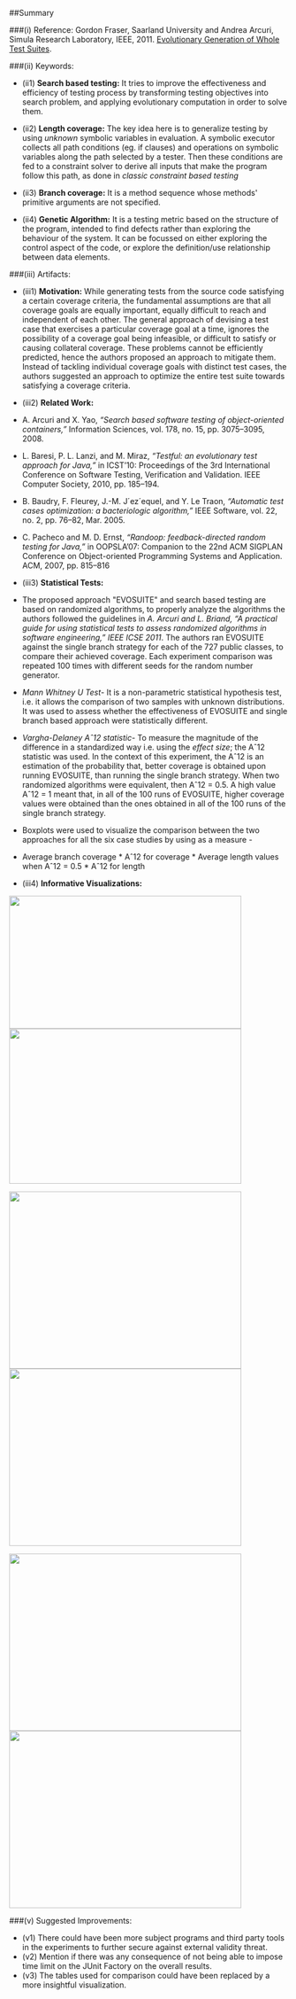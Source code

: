 ##Summary

###(i) Reference: Gordon Fraser, Saarland University and Andrea Arcuri, Simula Research Laboratory, IEEE, 2011. [Evolutionary Generation of Whole Test Suites](http://ieeexplore.ieee.org/xpl/login.jsp?tp=&arnumber=6004309&url=http%3A%2F%2Fieeexplore.ieee.org%2Fxpls%2Fabs_all.jsp%3Farnumber%3D6004309). 

###(ii) Keywords:
* (ii1) **Search based testing:** It tries to improve the effectiveness and efficiency of testing process by transforming testing objectives into search problem, and applying evolutionary computation in order to solve them.

* (ii2) **Length coverage:** The key idea here is to generalize testing by using *unknown* symbolic variables in evaluation. A symbolic executor collects all path conditions (eg. if clauses) and operations on symbolic variables along the path selected by a tester. Then these conditions are fed to a constraint solver to derive all inputs that make the program follow this path, as done in *classic constraint based testing*

* (ii3) **Branch coverage:** It is a method sequence whose methods' primitive arguments are not specified.

* (ii4) **Genetic Algorithm:** It is a testing metric based on the structure of the program, intended to find defects rather than exploring the behaviour of the system. It can be focussed on either exploring the control aspect of the code, or explore the definition/use relationship between data elements.

###(iii) Artifacts:

* (iii1) **Motivation:**  While generating tests from the source code satisfying a certain coverage criteria, the fundamental assumptions are that all coverage goals are equally important, equally difficult to reach and independent of each other. The general approach of devising a test case that exercises a particular coverage goal at a time, ignores the possibility of a coverage goal being infeasible, or difficult to satisfy or causing collateral coverage. These problems cannot be efficiently predicted, hence the authors proposed an approach to mitigate them. Instead of tackling individual coverage goals with distinct test cases, the authors suggested an approach to optimize the entire test suite towards satisfying a coverage criteria.

* (iii2) **Related Work:** 
 * A. Arcuri and X. Yao, _“Search based software testing of object-oriented containers,”_ Information Sciences, vol. 178, no. 15, pp. 3075–3095, 2008.
 * L. Baresi, P. L. Lanzi, and M. Miraz, _“Testful: an evolutionary test approach for Java,”_ in ICST’10: Proceedings of the 3rd International Conference on Software Testing, Verification and Validation. IEEE Computer Society, 2010, pp. 185–194.
 * B. Baudry, F. Fleurey, J.-M. J´ez´equel, and Y. Le Traon, _“Automatic test cases optimization: a bacteriologic algorithm,”_ IEEE Software, vol. 22, no. 2, pp. 76–82, Mar. 2005.
 * C. Pacheco and M. D. Ernst, _“Randoop: feedback-directed random testing for Java,”_ in OOPSLA’07: Companion to the 22nd ACM SIGPLAN Conference on Object-oriented Programming Systems and Application. ACM, 2007, pp. 815–816

* (iii3) **Statistical Tests:** 
 * The proposed approach "EVOSUITE" and search based testing are based on randomized algorithms, to properly analyze the algorithms the authors followed the guidelines in _A. Arcuri and L. Briand, “A practical guide for using statistical tests to assess randomized algorithms in software engineering,” IEEE ICSE 2011_. The authors ran EVOSUITE against the single branch strategy for each of the 727 public classes, to compare their achieved coverage. Each experiment comparison was repeated 100 times with different seeds for the random number generator.
 *  *Mann Whitney U Test*- It is a non-parametric statistical hypothesis test, i.e. it allows the comparison of two samples with unknown distributions. It was used to assess whether the effectiveness of EVOSUITE and single branch based approach were statistically different. 
 *  *Vargha-Delaney Aˆ12 statistic*- To measure the magnitude of the difference in a standardized way i.e. using the _effect size_; the Aˆ12 statistic was used. In the context of this experiment, the Aˆ12 is an estimation of the probability that, better coverage is obtained upon running EVOSUITE, than running the single branch strategy. When two randomized algorithms were equivalent, then Aˆ12 = 0.5. A high value Aˆ12 = 1 meant that, in all of the 100 runs of EVOSUITE, higher coverage values were obtained than the ones obtained in all of the 100 runs of the single branch strategy.
 *  Boxplots were used to visualize the comparison between the two approaches for all the six case studies by using as a measure -
   * Average branch coverage
    * Aˆ12 for coverage
    * Average length values when Aˆ12 = 0.5
    * Aˆ12 for length
   
* (iii4) **Informative Visualizations:**

<img src="https://cloud.githubusercontent.com/assets/7557398/10121639/447eaa0a-64c4-11e5-97f7-81c753fedda1.jpg" width = "420" height="240"><img src="https://cloud.githubusercontent.com/assets/7557398/10121640/46969654-64c4-11e5-897f-0298182956b3.jpg" width = "420" height="280">

<img src="https://cloud.githubusercontent.com/assets/7557398/10121569/64383824-64c0-11e5-9aa5-dad53a31a7a2.png" width = "420" height="320"><img src="https://cloud.githubusercontent.com/assets/7557398/10121566/642c239a-64c0-11e5-822d-b8338c8c573c.png" width = "420" height="320">

<img src="https://cloud.githubusercontent.com/assets/7557398/10121567/6436d38a-64c0-11e5-8cf0-cc505fb7fc53.png" width = "420" height="320"><img src="https://cloud.githubusercontent.com/assets/7557398/10121568/6436fe82-64c0-11e5-8cb0-f561c23a24c8.png" width = "420" height="320">
  
###(v) Suggested Improvements:
* (v1) There could have been more subject programs and third party tools in the experiments to further secure against external validity threat.
* (v2) Mention if there was any consequence of not being able to impose time limit on the JUnit Factory on the overall results.
* (v3) The tables used for comparison could have been replaced by a more insightful visualization.

